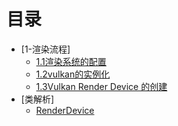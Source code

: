 # 目录
-  [1-渲染流程]
    -  [1.1渲染系统的配置](01render_create.md)
    -  [1.2vulkan的实例化](02vulkan_init.md)
    -  [1.3Vulkan Render Device 的创建](03render_device_vulkan.md)
-  [类解析]
    -  [RenderDevice](04render_device.md)